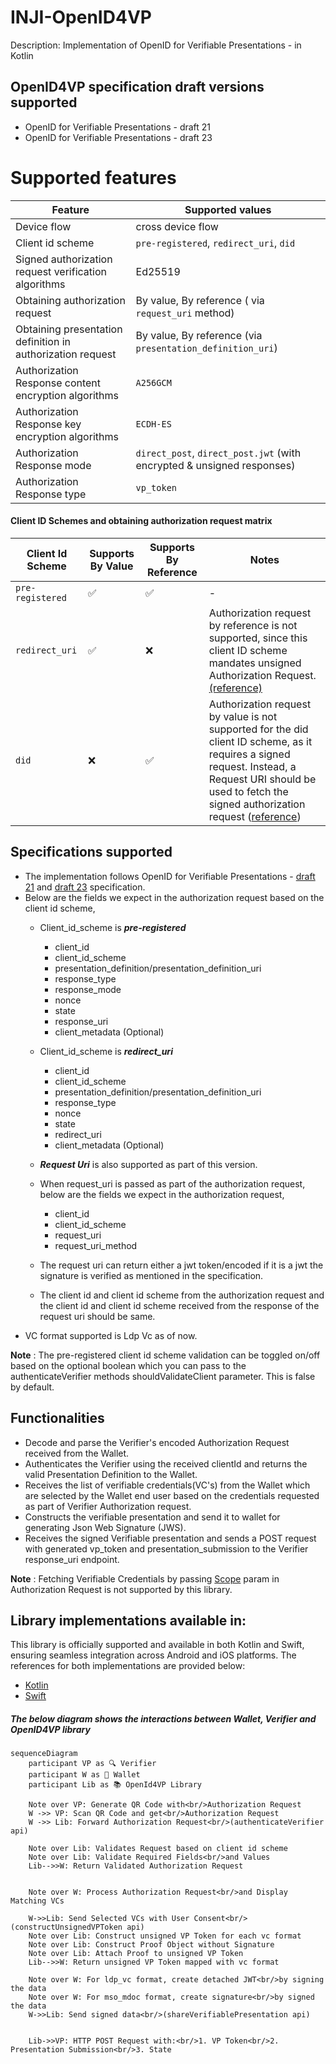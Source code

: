 # INJI-OpenID4VP

Description: Implementation of OpenID for Verifiable Presentations - in Kotlin

## OpenID4VP specification draft versions supported

- OpenID for Verifiable Presentations - draft 21
- OpenID for Verifiable Presentations - draft 23

# Supported features

| Feature                                                    | Supported values                                                                                                                                                                                                                                                                                                                                              |
|------------------------------------------------------------|---------------------------------------------------------------------------------------------------------------------------------------------------------------------------------------------------------------------------------------------------------------------------------------------------------------------------------------------------------------|
| Device flow                                                | cross device flow                                                                                                                                                                                                                                                                                                                                             |
| Client id scheme                                           | `pre-registered`, `redirect_uri`, `did`                                                                                                                                                                                                                                                                                                                       |
| Signed authorization request verification algorithms       | Ed25519                                                                                                                                                                                                                                                                                                                                                       |
| Obtaining authorization request                            | By value, By reference ( via `request_uri` method)                                                                                                                                                                                                                                                                                                            |
| Obtaining presentation definition in authorization request | By value, By reference (via `presentation_definition_uri`)                                                                                                                                                                                                                                                                                                    |
|  Authorization Response content encryption algorithms      | `A256GCM`                                                                                                                                                                                                                                                                                                                                                     |
| Authorization Response key encryption algorithms           | `ECDH-ES`                                                                                                                                                                                                                                                                                                                                                     |
| Authorization Response mode                                | `direct_post`, `direct_post.jwt` (with encrypted & unsigned responses)                                                                                                                                                                                                                                                                                        |
| Authorization Response type                                | `vp_token`                                                                                                                                                                                                                                                                                                                                                    |

#### Client ID Schemes and obtaining authorization request matrix

| Client Id Scheme | Supports By Value | Supports By Reference | Notes                                                                                                                                                                                                                                                                                            |
|------------------|-------------------|-----------------------|--------------------------------------------------------------------------------------------------------------------------------------------------------------------------------------------------------------------------------------------------------------------------------------------------|
| `pre-registered` | ✅                 | ✅                     | -                                                                                                                                                                                                                                                                                                |
| `redirect_uri`   | ✅                 | ❌                     | Authorization request by reference is not supported, since this client ID scheme mandates unsigned Authorization Request. [(reference)](https://openid.net/specs/openid-4-verifiable-presentations-1_0-ID3.html#section-5.10.4-2.1)                                                              |
| `did`            | ❌                 | ✅                     | Authorization request by value is not supported for the did client ID scheme, as it requires a signed request. Instead, a Request URI should be used to fetch the signed authorization request ([reference](https://openid.net/specs/openid-4-verifiable-presentations-1_0-23.html#section-3.2)) |

## Specifications supported
- The implementation follows OpenID for Verifiable Presentations - [draft 21](https://openid.net/specs/openid-4-verifiable-presentations-1_0-21.html) and [draft 23](https://openid.net/specs/openid-4-verifiable-presentations-1_0-23.html) specification.
- Below are the fields we expect in the authorization request based on the client id scheme,
    - Client_id_scheme is **_pre-registered_**
        * client_id
        * client_id_scheme
        * presentation_definition/presentation_definition_uri
        * response_type
        * response_mode
        * nonce
        * state
        * response_uri
        * client_metadata (Optional)

    - Client_id_scheme is **_redirect_uri_**
        * client_id
        * client_id_scheme
        * presentation_definition/presentation_definition_uri
        * response_type
        * nonce
        * state
        * redirect_uri
        * client_metadata (Optional)

    - **_Request Uri_** is also supported as part of this version.
    - When request_uri is passed as part of the authorization request, below are the fields we expect in the authorization request,
        * client_id
        * client_id_scheme
        * request_uri
        * request_uri_method

    - The request uri can return either a jwt token/encoded if it is a jwt the signature is verified as mentioned in the specification.
    - The client id and client id scheme from the authorization request and the client id and client id scheme received from the response of the request uri should be same.
- VC format supported is Ldp Vc as of now.

**Note** : The pre-registered client id scheme validation can be toggled on/off based on the optional boolean which you can pass to the authenticateVerifier methods shouldValidateClient parameter. This is false by default.
## Functionalities

- Decode and parse the Verifier's encoded Authorization Request received from the Wallet.
- Authenticates the Verifier using the received clientId and returns the valid Presentation Definition to the Wallet.
- Receives the list of verifiable credentials(VC's) from the Wallet which are selected by the Wallet end user based on the credentials requested as part of Verifier Authorization request.
- Constructs the verifiable presentation and send it to wallet for generating Json Web Signature (JWS).
- Receives the signed Verifiable presentation and sends a POST request with generated vp_token and presentation_submission to the Verifier response_uri endpoint.

**Note** : Fetching Verifiable Credentials by passing [Scope](https://openid.net/specs/openid-4-verifiable-presentations-1_0.html#name-using-scope-parameter-to-re) param in Authorization Request is not supported by this library.

## Library implementations available in:

This library is officially supported and available in both Kotlin and Swift, ensuring seamless integration across Android and iOS platforms. The references for both implementations are provided below:
* [Kotlin](./kotlin/openID4VP/README.md)
* [Swift](https://github.com/mosip/inji-openid4vp-ios-swift)

##### The below diagram shows the interactions between Wallet, Verifier and OpenID4VP library

```mermaid
sequenceDiagram
    participant VP as 🔍 Verifier
    participant W as 📱 Wallet
    participant Lib as 📚 OpenId4VP Library

    Note over VP: Generate QR Code with<br/>Authorization Request
    W ->> VP: Scan QR Code and get<br/>Authorization Request
    W ->> Lib: Forward Authorization Request<br/>(authenticateVerifier api)

    Note over Lib: Validates Request based on client id scheme
    Note over Lib: Validate Required Fields<br/>and Values
    Lib-->>W: Return Validated Authorization Request


    Note over W: Process Authorization Request<br/>and Display Matching VCs

    W->>Lib: Send Selected VCs with User Consent<br/>(constructUnsignedVPToken api)
    Note over Lib: Construct unsigned VP Token for each vc format
    Note over Lib: Construct Proof Object without Signature
    Note over Lib: Attach Proof to unsigned VP Token
    Lib-->>W: Return unsigned VP Token mapped with vc format

    Note over W: For ldp_vc format, create detached JWT<br/>by signing the data
    Note over W: For mso_mdoc format, create signature<br/>by signed the data
    W->>Lib: Send signed data<br/>(shareVerifiablePresentation api)


    Lib->>VP: HTTP POST Request with:<br/>1. VP Token<br/>2. Presentation Submission<br/>3. State
```